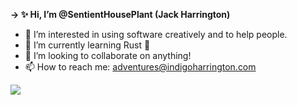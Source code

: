 **-> ✨ Hi, I’m @SentientHousePlant (Jack Harrington)**
- 👀 I’m interested in using software creatively and to help people.
- 🌱 I’m currently learning Rust 🦀
- 💞️ I’m looking to collaborate on anything!
- 📫 How to reach me: adventures@indigoharrington.com

![](https://blinkies.neocities.org/b/display/0150-alligator.gif)
